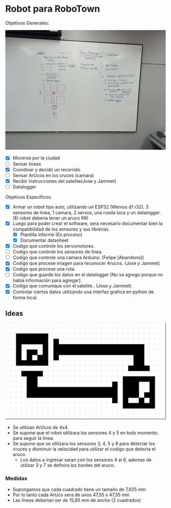 # Robot para RoboTown

Objetivos Generales:

![Esquema dibujado por el profesor Luis](Imagenes/Esquema.jpg)

- [X] Moverse por la ciudad
- [ ] Sensar lineas
- [X] Coordinar y decidir un recorrido
- [ ] Sensar ArUcos en los cruces (camara)
- [X] Recibir instrucciones del satelite(Jose y Jammet)
- [ ] Datalogger

Objetivos Especificos:

- [X] Armar un robot tipo auto, utilizando un ESP32 (Wemos d1 r32), 3 sensores de linea, 1 camara, 2 servos, una rueda loca y un datalogger. (El robot deberia tener un aruco 99)
- [X] Luego para poder crear el software, sera necesario documentar bien la compatibilidad de los sensores y sus librerias.
  - [X] Plantilla informe (En proceso)
  - [X] Documentar datasheet
- [X] Codigo que controle los servomotores.
- [ ] Codigo que controle los sensores de linea.
- [ ] Codigo que controle una camara Arduino. (Felipe [Abandono])
- [X] Codigo que procese imagen para reconocer Arucos. (Jose y Jammet)
- [X] Codigo que procese una ruta.
- [ ] Codigo que guarde los datos en el datalogger [No se agrego porque no habia información para agregar].
- [X] Codigo que comunique con el satelite.. (Jose y Jammet)
- [X] Controlar ciertos datos utilizando una interfaz grafica en python de forma local.

## Ideas

![Demo de la ciudad](Imagenes/DemoMapaRoboTown.png)

- Se utilizan ArUcos de 4x4.
- Se supone que el robot utilizara los sensores 4 y 5 en todo momento, para seguir la linea.
- Se supone que se utilizara los sensores 3, 4, 5 y 6 para detectar los cruces y disminuir la velocidad para utilizar el codigo que detecta el aruco.
  - Los datos a ingresar seran con los sensores 4 al 6, ademas de utilizar 3 y 7 se definira los bordes del aruco.

### Medidas

- Supongamos que cada cuadrado tiene un tamaño de 7,925 mm
- Por lo tanto cada ArUco sera de unos 47,55 x 47,55 mm
- Las lineas deberian ser de 15,85 mm de ancho (2 cuadrados)
